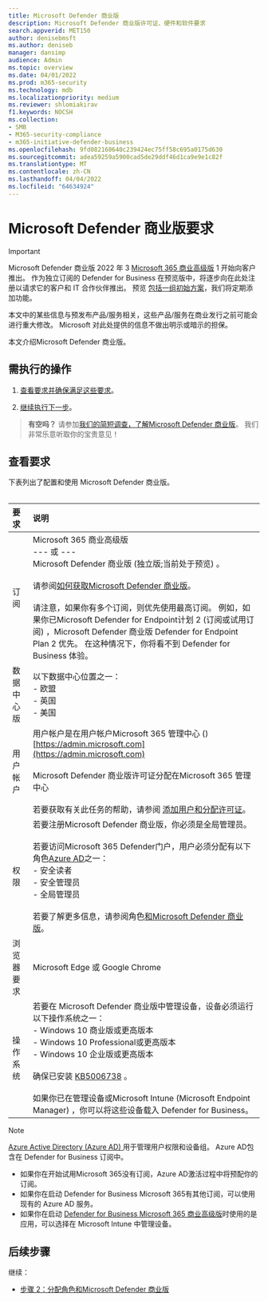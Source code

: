 ```yaml
---
title: Microsoft Defender 商业版
description: Microsoft Defender 商业版许可证、硬件和软件要求
search.appverid: MET150
author: denisebmsft
ms.author: deniseb
manager: dansimp
audience: Admin
ms.topic: overview
ms.date: 04/01/2022
ms.prod: m365-security
ms.technology: mdb
ms.localizationpriority: medium
ms.reviewer: shlomiakirav
f1.keywords: NOCSH
ms.collection:
- SMB
- M365-security-compliance
- m365-initiative-defender-business
ms.openlocfilehash: 9fd082160640c239424ec75ff58c695a0175d630
ms.sourcegitcommit: adea59259a5900cad5de29ddf46d1ca9e9e1c82f
ms.translationtype: MT
ms.contentlocale: zh-CN
ms.lasthandoff: 04/04/2022
ms.locfileid: "64634924"
---
```

# <a name="microsoft-defender-for-business-requirements"></a>Microsoft Defender 商业版要求

> [!IMPORTANT]
> Microsoft Defender 商业版 2022 年 3 [Microsoft 365 商业高级版](../../business-premium/index.md) 1 开始向客户推出。 作为独立订阅的 Defender for Business 在预览版中，将逐步向在此处注册以请求它的客户和 IT 合作伙伴[](https://aka.ms/mdb-preview)推出。 预览 [包括一组初始方案](mdb-tutorials.md#try-these-preview-scenarios)，我们将定期添加功能。
> 
> 本文中的某些信息与预发布产品/服务相关，这些产品/服务在商业发行之前可能会进行重大修改。 Microsoft 对此处提供的信息不做出明示或暗示的担保。 

本文介绍Microsoft Defender 商业版。

## <a name="what-to-do"></a>需执行的操作

1. [查看要求并确保满足这些要求](#review-the-requirements)。

2. [继续执行下一步](#next-steps)。

>
> **有空吗？**
> 请参加<a href="https://microsoft.qualtrics.com/jfe/form/SV_0JPjTPHGEWTQr4y" target="_blank">我们的简短调查，了解Microsoft Defender 商业版</a>。 我们非常乐意听取你的宝贵意见！
>

## <a name="review-the-requirements"></a>查看要求

下表列出了配置和使用 Microsoft Defender 商业版。 <br/><br/>

| 要求 | 说明 |
|:---|:---|
| 订阅 | Microsoft 365 商业高级版 <br/>--- 或 ---<br/>Microsoft Defender 商业版 (独立版;当前处于预览) 。 <br/><br/> 请参阅[如何获取Microsoft Defender 商业版](get-defender-business.md)。<br/><br/>请注意，如果你有多个订阅，则优先使用最高订阅。 例如，如果你已Microsoft Defender for Endpoint计划 2 (订阅或试用订阅) ，Microsoft Defender 商业版 Defender for Endpoint Plan 2 优先。 在这种情况下，你将看不到 Defender for Business 体验。  |
| 数据中心版 | 以下数据中心位置之一： <br/>- 欧盟 <br/>- 英国 <br/>- 美国 |
| 用户帐户 | 用户帐户是在用户帐户Microsoft 365 管理中心 () [https://admin.microsoft.com](https://admin.microsoft.com)<br/><br/>Microsoft Defender 商业版许可证分配在Microsoft 365 管理中心<br/><br/>若要获取有关此任务的帮助，请参阅 [添加用户和分配许可证](../../admin/add-users/add-users.md)。 |
| 权限  | 若要注册Microsoft Defender 商业版，你必须是全局管理员。<br/><br/>若要访问Microsoft 365 Defender门户，用户必须分配有以下角色[Azure AD](mdb-roles-permissions.md)之一： <br/>- 安全读者<br/>- 安全管理员<br/>- 全局管理员<br/><br/>若要了解更多信息，请参阅角色[和Microsoft Defender 商业版](mdb-roles-permissions.md)。 |
| 浏览器要求 | Microsoft Edge 或 Google Chrome |
| 操作系统 | 若要在 Microsoft Defender 商业版中管理设备，设备必须运行以下操作系统之一： <br/>- Windows 10 商业版或更高版本 <br/>- Windows 10 Professional或更高版本 <br/>- Windows 10 企业版或更高版本 <br/><br/>确保已安装 [KB5006738](https://support.microsoft.com/topic/october-26-2021-kb5006738-os-builds-19041-1320-19042-1320-and-19043-1320-preview-ccbce6bf-ae00-4e66-9789-ce8e7ea35541) 。 <br/><br/>如果你已在管理设备或Microsoft Intune (Microsoft Endpoint Manager) ，你可以将这些设备载入 Defender for Business。 |

> [!NOTE]
> [Azure Active Directory (Azure AD) ](/azure/active-directory/fundamentals/active-directory-whatis)用于管理用户权限和设备组。 Azure AD包含在 Defender for Business 订阅中。 
> - 如果你在开始试用Microsoft 365没有订阅，Azure AD激活过程中将预配你的订阅。 
> - 如果你在启动 Defender for Business Microsoft 365有其他订阅，可以使用现有的 Azure AD 服务。 
> - 如果你在启动 [Defender for Business Microsoft 365 商业高级版](../../business/index.yml)时使用的是应用，可以选择在 Microsoft Intune 中管理设备。 

## <a name="next-steps"></a>后续步骤

继续：

- [步骤 2：分配角色和Microsoft Defender 商业版](mdb-roles-permissions.md) 
 